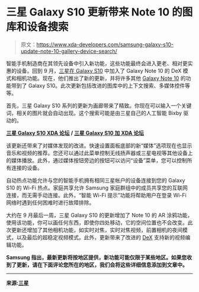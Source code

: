 # 三星 Galaxy S10 更新带来 Note 10 的图库和设备搜索

> 原文：<https://www.xda-developers.com/samsung-galaxy-s10-update-note-10-gallery-device-search/>

智能手机制造商在其领先设备中引入新功能，这些功能最终会进入更老、相对更实惠的设备。回到 9 月，[三星在 Galaxy S10](https://www.xda-developers.com/samsung-galaxy-s10-new-camera-dex-features/) 中加入了 Galaxy Note 10 的 DeX 模式和相机功能。现在，他们推出了新的更新，并将许多其他 [Galaxy Note 10](https://www.xda-developers.com/samsung-galaxy-note-10-review/) 的功能带到了 Galaxy S10。此次更新包括改进的图库中的上下文搜索、多媒体控件等等。

首先，三星 Galaxy S10 系列的更新为画廊带来了精致。你现在可以输入一个关键词，相关的图片就会自动出现。这个搜索可能是由三星自己的人工智能 Bixby 驱动的。

**[三星 Galaxy S10 XDA 论坛](https://forum.xda-developers.com/galaxy-s10) / [三星 Galaxy S10 加 XDA 论坛](https://forum.xda-developers.com/s10-plus)**

该更新还带来了对媒体发现的改进。快速设置面板底部的新“媒体”选项现在也显示音乐和视频的推荐。您还可以通过此菜单控制无线扬声器或三星电视等其他设备上的媒体播放。此外，通过媒体按钮旁边的按钮可以访问“设备”菜单，您可以控制所有连接的设备。

自动热点功能允许与您的智能手机拥有相同三星帐户的设备连接到您的 Galaxy S10 的 Wi-Fi 热点。家庭共享允许 Samsung 家庭群组中的成员共享您的互联网连接，而无需手动连接。此外，“智能 Wi-Fi 提示”功能将帮助用户在登录 Wi-Fi 网络时遇到任何困难时进行故障排除。

大约在 9 月最后一周，三星 Galaxy S10 的更新增加了 Note 10 的 AR 涂鸦功能，使用该功能，你可以画任何东西，即使你四处移动，它的空间位置也不会改变。此次更新还增加了其他相机功能，如实时对焦，实时对焦视频，前置相机的夜间模式，以及最后的超稳定视频模式。此外，更新带来了改进的 [DeX](https://www.xda-developers.com/galaxy-note-10-samsung-dex-windows-mac-pc/) 支持新的视频编辑功能。

**Samsung 指出，最新更新将按地区提供，新功能可能仅限于某些地区。如果您收到了更新，请在下面评论您所在的地区，我们会将这些详细信息添加到文章中。**

* * *

**来源:[三星](http://www.samsungmobilepress.com/stories/experience-more-powerful-note10-features-on-the-galaxy-s10)**